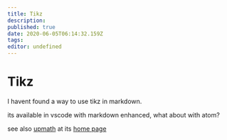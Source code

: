 ```yaml
---
title: Tikz
description: 
published: true
date: 2020-06-05T06:14:32.159Z
tags: 
editor: undefined
---
```


# Tikz

I havent found a way to use tikz in markdown.

its available in vscode with markdown enhanced, what about with atom?


see also [upmath](/University/Documentation/Tikz/upmath) at its [home page](https://upmath.me/)